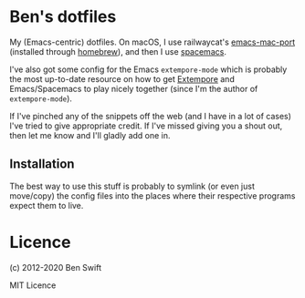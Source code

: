 # Ben's dotfiles

My (Emacs-centric) dotfiles. On macOS, I use railwaycat's
[emacs-mac-port](https://github.com/railwaycat/emacs-mac-port) (installed
through [homebrew](http://brew.sh)), and then I use
[spacemacs](https://spacemacs.org).

I've also got some config for the Emacs `extempore-mode` which is probably the
most up-to-date resource on how to get [Extempore](http://extempore.moso.com.au)
and Emacs/Spacemacs to play nicely together (since I'm the author of
`extempore-mode`).

If I've pinched any of the snippets off the web (and I have in a lot
of cases) I've tried to give appropriate credit.  If I've missed
giving you a shout out, then let me know and I'll gladly add one in.

## Installation

The best way to use this stuff is probably to symlink (or even just move/copy)
the config files into the places where their respective programs expect them to
live.

# Licence

(c) 2012-2020 Ben Swift

MIT Licence
